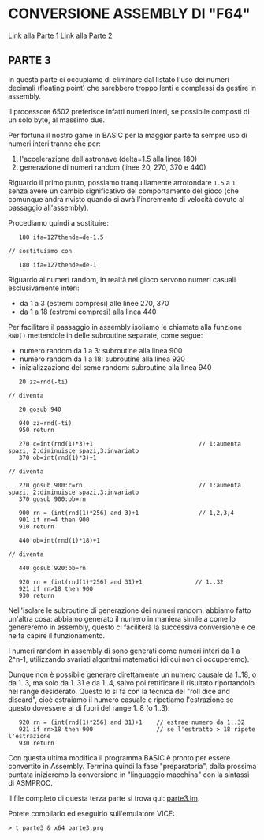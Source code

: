 # CONVERSIONE ASSEMBLY DI "F64" 

Link alla [Parte 1](parte1.md)
Link alla [Parte 2](parte2.md)

## PARTE 3

In questa parte ci occupiamo di eliminare dal listato l'uso dei numeri 
decimali (floating point) che sarebbero troppo lenti e complessi 
da gestire in assembly. 

Il processore 6502 preferisce infatti numeri interi, se possibile 
composti di un solo byte, al massimo due.

Per fortuna il nostro game in BASIC per la maggior parte fa sempre 
uso di numeri interi tranne che per:

1) l'accelerazione dell'astronave (delta=1.5 alla linea 180)
2) generazione di numeri random (linee 20, 270, 370 e 440)

Riguardo il primo punto, possiamo tranquillamente arrotondare `1.5` a `1`
senza avere un cambio significativo del comportamento del gioco (che
comunque andrà rivisto quando si avrà l'incremento di velocità dovuto
al passaggio all'assembly).

Procediamo quindi a sostituire:
```
   180 ifa=127thende=de-1.5

// sostituiamo con   

   180 ifa=127thende=de-1
```

Riguardo ai numeri random, in realtà nel gioco servono 
numeri casuali esclusivamente interi: 

- da 1 a 3 (estremi compresi) alle linee 270, 370
- da 1 a 18 (estremi compresi) alla linea 440

Per facilitare il passaggio in assembly isoliamo le chiamate alla funzione `RND()`
mettendole in delle subroutine separate, come segue:

- numero random da 1 a 3: subroutine alla linea 900
- numero random da 1 a 18: subroutine alla linea 920
- inizializzazione del seme random: subroutine alla linea 940

```
   20 zz=rnd(-ti)

// diventa

   20 gosub 940    

   940 zz=rnd(-ti)
   950 return
```

```
   270 c=int(rnd(1)*3)+1                              // 1:aumenta spazi, 2:diminuisce spazi,3:invariato
   370 ob=int(rnd(1)*3)+1

// diventa

   270 gosub 900:c=rn                                 // 1:aumenta spazi, 2:diminuisce spazi,3:invariato
   370 gosub 900:ob=rn

   900 rn = (int(rnd(1)*256) and 3)+1                 // 1,2,3,4
   901 if rn=4 then 900 
   910 return
```

```
   440 ob=int(rnd(1)*18)+1 

// diventa   

   440 gosub 920:ob=rn

   920 rn = (int(rnd(1)*256) and 31)+1               // 1..32
   921 if rn>18 then 900 
   930 return   
```

Nell'isolare le subroutine di generazione dei numeri random, abbiamo fatto un'altra cosa:
abbiamo generato il numero in maniera simile a come lo genereremo in assembly, questo
ci faciliterà la successiva conversione e ce ne fa capire il funzionamento.

I numeri random in assembly di sono generati come numeri interi da 1 a 2^n-1, utilizzando
svariati algoritmi matematici (di cui non ci occuperemo).

Dunque non è possibile generare direttamente un numero causale da 1..18, o da 1..3,
ma solo da 1..31 e da 1..4, salvo poi rettificare il risultato riportandolo nel range
desiderato. Questo lo si fa con la tecnica del "roll dice and discard", cioè estraiamo 
il numero casuale e ripetiamo l'estrazione se questo dovessere al di fuori del range
1..8 (o 1..3):

```
   920 rn = (int(rnd(1)*256) and 31)+1    // estrae numero da 1..32
   921 if rn>18 then 900                  // se l'estratto > 18 ripete l'estrazione
   930 return   
```

Con questa ultima modifica il programma BASIC è pronto per essere convertito in Assembly.
Termina quindi la fase "preparatoria", dalla prossima puntata inizieremo la conversione
in "linguaggio macchina" con la sintassi di ASMPROC.

Il file completo di questa terza parte si trova qui: [parte3.lm](parte3.lm).

Potete compilarlo ed eseguirlo sull'emulatore VICE:

```
> t parte3 & x64 parte3.prg
```

